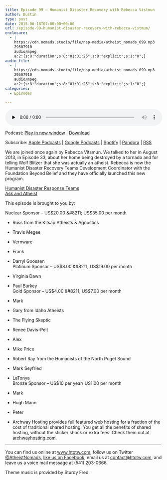 ```yaml
---
title: Episode 99 – Humanist Disaster Recovery with Rebecca Vistmun
author: Dustin
type: post
date: 2015-06-18T07:00:00+00:00
url: /episode-99-humanist-disaster-recovery-with-rebecca-vistmun/
enclosure:
  - |
    https://cdn.nomads.studio/file/nsp-media/atheist_nomads_099.mp3
    29507910
    audio/mpeg
    a:2:{s:8:"duration";s:8:"01:01:25";s:8:"explicit";s:1:"0";}
audio_file:
  - |
    https://cdn.nomads.studio/file/nsp-media/atheist_nomads_099.mp3
    29507910
    audio/mpeg
    a:2:{s:8:"duration";s:8:"01:01:25";s:8:"explicit";s:1:"0";}
categories:
  - Episodes

---
```

<div itemscope itemtype="http://schema.org/AudioObject">
  <meta itemprop="name" content="Episode 99 &#8211; Humanist Disaster Recovery with Rebecca Vistmun" />
  
  <meta itemprop="uploadDate" content="2015-06-18T01:00:00-06:00" />
  
  <meta itemprop="encodingFormat" content="audio/mpeg" />
  
  <meta itemprop="duration" content="PT1H01M25S" />
  
  <meta itemprop="description" content="We are joined once again by Rebecca Vitsmun. We talked to her in August 2013, in Episode 33, about her home being destroyed by a tornado and for telling Wolf Blitzer that she was actually an atheist. Rebecca is now the Humanist Disaster Recovery Team..." />
  
  <meta itemprop="contentUrl" content="https://dts.podtrac.com/redirect.mp3/cdn.nomads.studio/file/nsp-media/atheist_nomads_099.mp3" />
  
  <meta itemprop="contentSize" content="28.1" />
  </p> 
  
  <div class="powerpress_player" id="powerpress_player_8355">
    <audio class="wp-audio-shortcode" id="audio-5138-99" preload="none" style="width: 100%;" controls="controls"><source type="audio/mpeg" src="https://dts.podtrac.com/redirect.mp3/cdn.nomads.studio/file/nsp-media/atheist_nomads_099.mp3?_=99" /><a href="https://dts.podtrac.com/redirect.mp3/cdn.nomads.studio/file/nsp-media/atheist_nomads_099.mp3">https://dts.podtrac.com/redirect.mp3/cdn.nomads.studio/file/nsp-media/atheist_nomads_099.mp3</a></audio>
  </div>
</div>

<p class="powerpress_links powerpress_links_mp3">
  Podcast: <a href="https://dts.podtrac.com/redirect.mp3/cdn.nomads.studio/file/nsp-media/atheist_nomads_099.mp3" class="powerpress_link_pinw" target="_blank" title="Play in new window" onclick="return powerpress_pinw('https://htotw.com/?powerpress_pinw=5138-podcast');" rel="nofollow">Play in new window</a> | <a href="https://dts.podtrac.com/redirect.mp3/cdn.nomads.studio/file/nsp-media/atheist_nomads_099.mp3" class="powerpress_link_d" title="Download" rel="nofollow" download="atheist_nomads_099.mp3">Download</a>
</p>

<p class="powerpress_links powerpress_subscribe_links">
  Subscribe: <a href="https://podcasts.apple.com/us/podcast/humanists-take-on-the-world/id530050098?mt=2&ls=1" class="powerpress_link_subscribe powerpress_link_subscribe_itunes" target="_blank" title="Subscribe on Apple Podcasts" rel="nofollow">Apple Podcasts</a> | <a href="https://www.google.com/podcasts?feed=aHR0cDovL2F0aGVpc3Rub21hZHMubGlic3luLmNvbS9yc3M%3D" class="powerpress_link_subscribe powerpress_link_subscribe_googleplay" target="_blank" title="Subscribe on Google Podcasts" rel="nofollow">Google Podcasts</a> | <a href="https://open.spotify.com/show/3LzK2xZGike6Tc1GEMtMbr?si=LieN9SNuTpq96smuaUsH8A" class="powerpress_link_subscribe powerpress_link_subscribe_spotify" target="_blank" title="Subscribe on Spotify" rel="nofollow">Spotify</a> | <a href="https://www.pandora.com/podcast/atheist-nomads/PC:10122?corr=62071012&part=ug" class="powerpress_link_subscribe powerpress_link_subscribe_pandora" target="_blank" title="Subscribe on Pandora" rel="nofollow">Pandora</a> | <a href="https://htotw.com/feed/podcast/" class="powerpress_link_subscribe powerpress_link_subscribe_rss" target="_blank" title="Subscribe via RSS" rel="nofollow">RSS</a>
</p>

We are joined once again by Rebecca Vitsmun. We talked to her in August 2013, in Episode 33, about her home being destroyed by a tornado and for telling Wolf Blitzer that she was actually an atheist. Rebecca is now the Humanist Disaster Recovery Teams Development Coordinator with the Foundation Beyond Belief and they have officially launched this new program.

<a href="https://foundationbeyondbelief.org/hdrteams" target="_blank" rel="noopener">Humanist Disaster Response Teams</a>  
<a href="http://askanatheist.tv" target="_blank" rel="noopener">Ask and Atheist</a>

This episode is brought to you by:

Nuclear Sponsor &#8211; US$20.00 &#8211; US$35.00 per month  
* Russ from the Kitsap Atheists & Agnostics  
* Travis Megee  
* Vernware  
* Frank  
* Darryl Goossen  
Platinum Sponsor &#8211; US$8.00 &#8211; US$19.00 per month  
* Virginia Dawn  
* Paul Burkey  
Gold Sponsor &#8211; US$4.00 &#8211; US$7.00 per month  
* Mark  
* Gary from Idaho Atheists  
* The Flying Skeptic  
* Renee Davis-Pelt  
* Alex  
* Mike Price  
* Robert Ray from the Humanists of the North Puget Sound  
* Mark Seyfried  
* LaTonya  
Bronze Sponsor &#8211; US$10 per year/ US1.00 per month  
* Mark  
* Hugh Mann  
* Peter

* Archway Hosting provides full featured web hosting for a fraction of the cost of traditional shared hosting. You get all the benefits of shared hosting, without the sticker shock or extra fees. Check them out at <a href="http://archwayhosting.com/" target="_blank" rel="noopener">archwayhosting.com</a>.

<hr width="500" />

You can find us online at <a href="https://www.htotw.com/" target="_blank" rel="noopener">www.htotw.com</a>, follow us on Twitter <a href="https://twitter.com/AtheistNomads" target="_blank" rel="noopener">@AtheistNomads</a>, <a href="https://htotw.com/facebook" target="_blank" rel="noopener">like us on Facebook</a>, email us at <contact@htotw.com>, and leave us a voice mail message at (541) 203-0666.

Theme music is provided by Sturdy Fred.